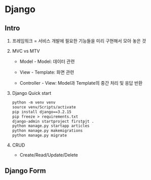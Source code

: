 # Django

## Intro

1. 프레임워크 = 서비스 개발에 필요한 기능들을 미리 구현해서 모아 놓은 것

2. MVC vs MTV

   - Model - Model: 데이터 관련

   - View - Template: 화면 관련

   - Controller - View: Model과 Template의 중간 처리 및 응답 반환

3. Django Quick start

   ```markdown
   python -m venv venv
   source venv/Scripts/activate
   pip install django==3.2.15
   pip freeze > requirements.txt
   django-admin startproject firstpjt .
   python manage.py startapp articles
   python manage.py makemigrations
   python manage.py migrate
   ```

4. CRUD
   - Create/Read/Update/Delete



## Django Form

